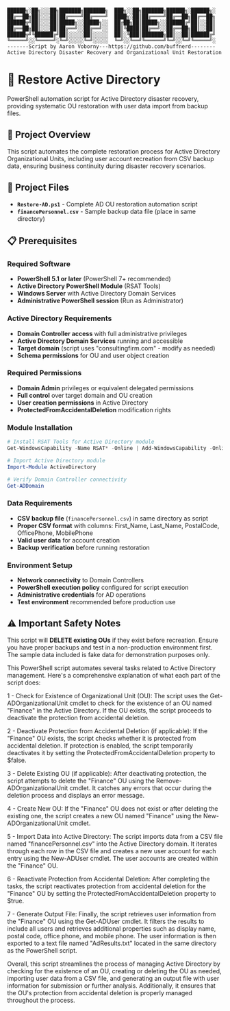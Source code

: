 ```
██████╗░██╗░░░██╗███████╗███████╗  ███╗░░██╗███████╗██████╗░██████╗░
██╔══██╗██║░░░██║██╔════╝██╔════╝  ████╗░██║██╔════╝██╔══██╗██╔══██╗
██████╦╝██║░░░██║█████╗░░█████╗░░  ██╔██╗██║█████╗░░██████╔╝██║░░██║
██╔══██╗██║░░░██║██╔══╝░░██╔══╝░░  ██║╚████║██╔══╝░░██╔══██╗██║░░██║
██████╦╝╚██████╔╝██║░░░░░██║░░░░░  ██║░╚███║███████╗██║░░██║██████╔╝
╚═════╝░░╚═════╝░╚═╝░░░░░╚═╝░░░░░  ╚═╝░░╚══╝╚══════╝╚═╝░░╚═╝╚═════╝░
-------Script by Aaron Voborny---https://github.com/buffnerd--------
Active Directory Disaster Recovery and Organizational Unit Restoration
```

# 🔄 Restore Active Directory

PowerShell automation script for Active Directory disaster recovery, providing systematic OU restoration with user data import from backup files.

## 🎯 Project Overview

This script automates the complete restoration process for Active Directory Organizational Units, including user account recreation from CSV backup data, ensuring business continuity during disaster recovery scenarios.

## 📁 Project Files

- **`Restore-AD.ps1`** - Complete AD OU restoration automation script
- **`financePersonnel.csv`** - Sample backup data file (place in same directory)

## 📋 Prerequisites

### **Required Software**
- **PowerShell 5.1 or later** (PowerShell 7+ recommended)
- **Active Directory PowerShell Module** (RSAT Tools)
- **Windows Server** with Active Directory Domain Services
- **Administrative PowerShell session** (Run as Administrator)

### **Active Directory Requirements**
- **Domain Controller access** with full administrative privileges
- **Active Directory Domain Services** running and accessible
- **Target domain** (script uses "consultingfirm.com" - modify as needed)
- **Schema permissions** for OU and user object creation

### **Required Permissions**
- **Domain Admin** privileges or equivalent delegated permissions
- **Full control** over target domain and OU creation
- **User creation permissions** in Active Directory
- **ProtectedFromAccidentalDeletion** modification rights

### **Module Installation**
```powershell
# Install RSAT Tools for Active Directory module
Get-WindowsCapability -Name RSAT* -Online | Add-WindowsCapability -Online

# Import Active Directory module
Import-Module ActiveDirectory

# Verify Domain Controller connectivity
Get-ADDomain
```

### **Data Requirements**
- **CSV backup file** (`financePersonnel.csv`) in same directory as script
- **Proper CSV format** with columns: First_Name, Last_Name, PostalCode, OfficePhone, MobilePhone
- **Valid user data** for account creation
- **Backup verification** before running restoration

### **Environment Setup**
- **Network connectivity** to Domain Controllers
- **PowerShell execution policy** configured for script execution
- **Administrative credentials** for AD operations
- **Test environment** recommended before production use

## ⚠️ Important Safety Notes

This script will **DELETE existing OUs** if they exist before recreation. Ensure you have proper backups and test in a non-production environment first. The sample data included is fake data for demonstration purposes only.

This PowerShell script automates several tasks related to Active Directory management. Here's a comprehensive explanation of what each part of the script does:

1 - Check for Existence of Organizational Unit (OU): The script uses the Get-ADOrganizationalUnit cmdlet to check for the existence of an OU named "Finance" in the Active Directory. If the OU exists, the script proceeds to deactivate the protection from accidental deletion.

2 - Deactivate Protection from Accidental Deletion (if applicable): If the "Finance" OU exists, the script checks whether it is protected from accidental deletion. If protection is enabled, the script temporarily deactivates it by setting the ProtectedFromAccidentalDeletion property to $false.

3 - Delete Existing OU (if applicable): After deactivating protection, the script attempts to delete the "Finance" OU using the Remove-ADOrganizationalUnit cmdlet. It catches any errors that occur during the deletion process and displays an error message.

4 - Create New OU: If the "Finance" OU does not exist or after deleting the existing one, the script creates a new OU named "Finance" using the New-ADOrganizationalUnit cmdlet.

5 - Import Data into Active Directory: The script imports data from a CSV file named "financePersonnel.csv" into the Active Directory domain. It iterates through each row in the CSV file and creates a new user account for each entry using the New-ADUser cmdlet. The user accounts are created within the "Finance" OU.

6 - Reactivate Protection from Accidental Deletion: After completing the tasks, the script reactivates protection from accidental deletion for the "Finance" OU by setting the ProtectedFromAccidentalDeletion property to $true.

7 - Generate Output File: Finally, the script retrieves user information from the "Finance" OU using the Get-ADUser cmdlet. It filters the results to include all users and retrieves additional properties such as display name, postal code, office phone, and mobile phone. The user information is then exported to a text file named "AdResults.txt" located in the same directory as the PowerShell script.

Overall, this script streamlines the process of managing Active Directory by checking for the existence of an OU, creating or deleting the OU as needed, importing user data from a CSV file, and generating an output file with user information for submission or further analysis. Additionally, it ensures that the OU's protection from accidental deletion is properly managed throughout the process.